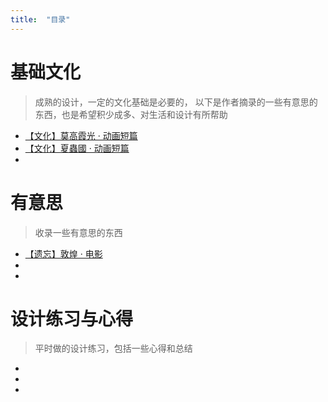 ```yaml
---
title:  "目录"
---
```

 
 # 基础文化
> 成熟的设计，一定的文化基础是必要的，
以下是作者摘录的一些有意思的东西，也是希望积少成多、对生活和设计有所帮助
- [【文化】莫高霞光 · 动画短篇](http://mp.weixin.qq.com/s/UfksKAi1Ye9rmfSlPfb1Pw)
- [【文化】夏蟲國 · 动画短篇](http://mp.weixin.qq.com/s/NgfF2c5qPnCOLEbYHGshsA)
- 




 # 有意思
> 收录一些有意思的东西
-  [【遗忘】敦煌 · 电影](https://mp.weixin.qq.com/s/FDH28zcjok9BramJ7gTtvg)
- 
- 



 # 设计练习与心得
> 平时做的设计练习，包括一些心得和总结
-  
- 
- 
